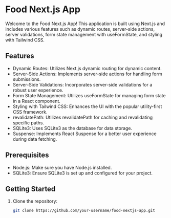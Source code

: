 # Food Next.js App

Welcome to the Food Next.js App! This application is built using Next.js and includes various features such as dynamic routes, server-side actions, server validations, form state management with useFormState, and styling with Tailwind CSS.

## Features

- Dynamic Routes: Utilizes Next.js dynamic routing for dynamic content.
- Server-Side Actions: Implements server-side actions for handling form submissions.
- Server-Side Validations: Incorporates server-side validations for a robust user experience.
- Form State Management: Utilizes useFormState for managing form state in a React component.
- Styling with Tailwind CSS: Enhances the UI with the popular utility-first CSS framework.
- revalidatePath: Utilizes revalidatePath for caching and revalidating specific paths.
- SQLite3: Uses SQLite3 as the database for data storage.
- Suspense: Implements React Suspense for a better user experience during data fetching.

## Prerequisites

- Node.js: Make sure you have Node.js installed.
- SQLite3: Ensure SQLite3 is set up and configured for your project.

## Getting Started

1. Clone the repository:

   ```bash
   git clone https://github.com/your-username/food-nextjs-app.git
